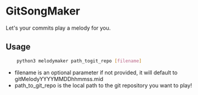 # GitSongMaker

Let's your commits play a melody for you.

## Usage

```bash
    python3 melodymaker path_togit_repo [filename]
```

* filename is an optional parameter if not provided, it will default to gitMelodyYYYYMMDDhhmmss.mid
* path_to_git_repo is the local path to the git repository you want to play!

